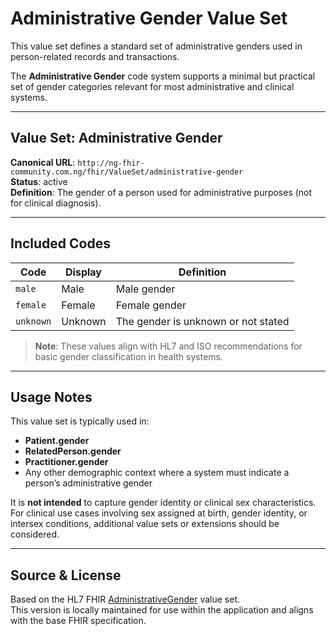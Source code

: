 # Administrative Gender Value Set

This value set defines a standard set of administrative genders used in person-related records and transactions.

The **Administrative Gender** code system supports a minimal but practical set of gender categories relevant for most administrative and clinical systems.

---

## Value Set: Administrative Gender

**Canonical URL**: `http://ng-fhir-community.com.ng/fhir/ValueSet/administrative-gender`  
**Status**: active  
**Definition**: The gender of a person used for administrative purposes (not for clinical diagnosis).

---

## Included Codes

| Code | Display | Definition |
|------|---------|------------|
| `male` | Male | Male gender |
| `female` | Female | Female gender |
| `unknown` | Unknown | The gender is unknown or not stated |

> **Note**: These values align with HL7 and ISO recommendations for basic gender classification in health systems.

---

## Usage Notes

This value set is typically used in:

- **Patient.gender**
- **RelatedPerson.gender**
- **Practitioner.gender**
- Any other demographic context where a system must indicate a person’s administrative gender

It is **not intended** to capture gender identity or clinical sex characteristics. For clinical use cases involving sex assigned at birth, gender identity, or intersex conditions, additional value sets or extensions should be considered.

---

## Source & License

Based on the HL7 FHIR [AdministrativeGender](http://hl7.org/fhir/valueset-administrative-gender.html) value set.  
This version is locally maintained for use within the application and aligns with the base FHIR specification.

